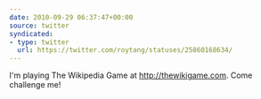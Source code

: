 ```yaml
---
date: 2010-09-29 06:37:47+00:00
source: twitter
syndicated:
- type: twitter
  url: https://twitter.com/roytang/statuses/25860168634/
---
```


I'm playing The Wikipedia Game at http://thewikigame.com. Come challenge me!